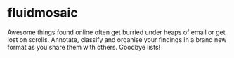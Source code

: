 fluidmosaic
===========
Awesome things found online often get burried under heaps of email or get lost on scrolls. Annotate, classify and organise your findings in a brand new format as you share them with others. Goodbye lists!
